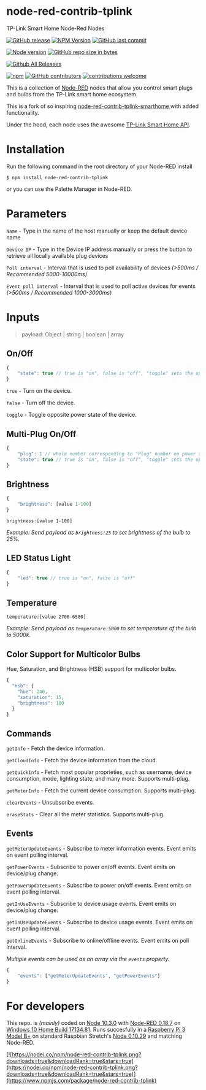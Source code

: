 
# node-red-contrib-tplink
TP-Link Smart Home Node-Red Nodes

[![GitHub release](https://img.shields.io/github/release/caseyjhol/node-red-contrib-tplink.svg?style=flat-square)](https://github.com/caseyjhol/node-red-contrib-tplink/releases) [![NPM Version](https://img.shields.io/npm/v/node-red-contrib-tplink.svg?style=flat-square)](https://www.npmjs.com/package/node-red-contrib-tplink) [![GitHub last commit](https://img.shields.io/github/last-commit/caseyjhol/node-red-contrib-tplink.svg?style=flat-square)](https://github.com/caseyjhol/node-red-contrib-tplink/commits/master)

[![Node version](https://img.shields.io/node/v/node-red-contrib-tplink.svg?style=flat-square)](http://nodejs.org/download/) [![GitHub repo size in bytes](https://img.shields.io/github/repo-size/caseyjhol/node-red-contrib-tplink.svg?style=flat-square)](https://github.com/caseyjhol/node-red-contrib-tplink)

[![Github All Releases](https://img.shields.io/github/downloads/caseyjhol/node-red-contrib-tplink/total.svg?style=flat-square)](https://github.com/caseyjhol/node-red-contrib-tplink/releases)

[![npm](https://img.shields.io/npm/l/node-red-contrib-tplink.svg?style=flat-square)](https://github.com/caseyjhol/node-red-contrib-tplink/blob/master/LICENSE) [![GitHub contributors](https://img.shields.io/github/contributors/caseyjhol/node-red-contrib-tplink.svg?style=flat-square)](https://github.com/caseyjhol/node-red-contrib-tplink/graphs/contributors) [![contributions welcome](https://img.shields.io/badge/contributions-welcome-brightgreen.svg?style=flat-square)](https://github.com/Felixls/node-red-contrib-tplink-smarthome/issues)

This is a collection of [Node-RED](https://nodered.org/) nodes that allow you control smart plugs and bulbs from the TP-Link smart home ecosystem.

This is a fork of so inspiring [node-red-contrib-tplink-smarthome
](https://github.com/Felixls/node-red-contrib-tplink-smarthome) with added functionality.

Under the hood, each node uses the awesome [TP-Link Smart Home API](https://github.com/plasticrake/tplink-smarthome-api).

# Installation

Run the following command in the root directory of your Node-RED install

`$ npm install node-red-contrib-tplink`

or you can use the Palette Manager in Node-RED.

# Parameters

`Name` - Type in the name of the host manually or keep the default device name

`Device IP` - Type in the Device IP address manually or press the button to retrieve all locally available plug devices

`Poll interval` - Interval that is used to poll availability of devices *(>500ms / Recommended 5000-10000ms)*

`Event poll interval` - Interval that is used to poll active devices for events *(>500ms / Recommended 1000-3000ms)*

# Inputs

> payload: Object | string | boolean | array

## On/Off

```js
{
	"state": true // true is "on", false is "off", "toggle" sets the opposite power state
}
```

`true` - Turn on the device.

`false` - Turn off the device.

`toggle` - Toggle opposite power state of the device.

## Multi-Plug On/Off

```js
{
	"plug": 1 // whole number corresponding to "Plug" number on power strip.  Optional.
	"state": true // true is "on", false is "off", "toggle" sets the opposite power state
}
```

## Brightness

```js
{
	"brightness": [value 1-100]
}
```

`brightness:[value 1-100]`

*Example: Send payload as `brightness:25` to set brightness of the bulb to 25%.*

## LED Status Light

```js
{
	"led": true // true is "on", false is "off"
}
```

## Temperature

`temperature:[value 2700-6500]`

*Example: Send payload as `temperature:5000` to set temperature of the bulb to 5000k.*

## Color Support for Multicolor Bulbs
Hue, Saturation, and Brightness (HSB) support for multicolor bulbs. 
```js
{
  "hsb": {
    "hue": 240,
    "saturation": 15,
    "brightness": 100
  }
}
```

## Commands

`getInfo` - Fetch the device information.

`getCloudInfo` - Fetch the device information from the cloud.

`getQuickInfo` - Fetch most popular proprieties, such as username, device consumption, mode, lighting state, and many more.  Supports multi-plug.

`getMeterInfo` - Fetch the current device consumption.  Supports multi-plug.

`clearEvents` - Unsubscribe events.

`eraseStats` - Clear all the meter statistics.  Supports multi-plug.

## Events

`getMeterUpdateEvents` - Subscribe to meter information events.  Event emits on event polling interval.

`getPowerEvents` - Subscribe to power on/off events.  Event emits on device/plug change.

`getPowerUpdateEvents` - Subscribe to power on/off events.  Event emits on event polling interval.

`getInUseEvents` - Subscribe to device usage events.  Event emits on device/plug change.

`getInUseUpdateEvents` - Subscribe to device usage events.  Event emits on event polling interval.

`getOnlineEvents` - Subscribe to online/offline events.  Event emits on poll interval.

*Multiple events can be used as an array via the `events` property.*

```js
{
	"events": ["getMeterUpdateEvents", "getPowerEvents"]
}
```

# For developers

This repo. is *(mainly)* coded on [Node 10.3.0](https://github.com/nodejs/node/blob/master/doc/changelogs/CHANGELOG_V10.md#10.3.0) with [Node-RED 0.18.7](https://github.com/node-red/node-red/blob/master/CHANGELOG.md) on [Windows 10 Home Build 17134.81](https://support.microsoft.com/ro-ro/help/4100403/windows-10-update-kb4100403).
Runs succesfully in a [Raspberry Pi 3 Model B+](https://www.raspberrypi.org/products/raspberry-pi-3-model-b-plus/) on standard Raspbian Stretch's [Node 0.10.29](https://nodejs.org/en/blog/release/v0.10.29/) and matching Node-RED.

[![https://nodei.co/npm/node-red-contrib-tplink.png?downloads=true&downloadRank=true&stars=true](https://nodei.co/npm/node-red-contrib-tplink.png?downloads=true&downloadRank=true&stars=true)](https://www.npmjs.com/package/node-red-contrib-tplink)

